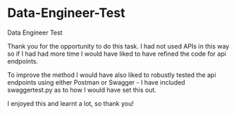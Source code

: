 # Data-Engineer-Test
Data Engineer Test

Thank you for the opportunity to do this task. I had not used APIs in this way so if 
I had had more time I would have liked to have refined the code for api endpoints.

To improve the method I would have also liked to robustly tested the api endpoints using either Postman or Swagger - I have included swaggertest.py as to how I would have set this out.

I enjoyed this and learnt a lot, so thank you! 
